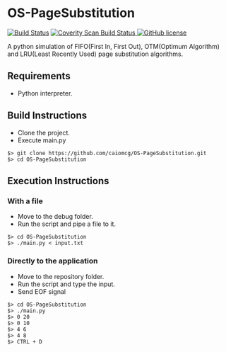 # OS-PageSubstitution

[![Build Status](https://travis-ci.org/caiomcg/OS-SchedulingSimulation.svg?branch=master)](https://travis-ci.org/caiomcg/OS-SchedulingSimulation)
<a href="https://scan.coverity.com/projects/caiomcg-os-schedulingsimulation"> <img alt="Coverity Scan Build Status" src="https://scan.coverity.com/projects/10188/badge.svg"/> </a>
[![GitHub license](https://img.shields.io/badge/license-MIT-blue.svg)](https://raw.githubusercontent.com/caiomcg/OS-SchedulingSimulation/master/LICENSE)

A python simulation of FIFO(First In, First Out), OTM(Optimum Algorithm) and LRU(Least Recently Used) page substitution algorithms.

## Requirements ##

* Python interpreter.

## Build Instructions ##

* Clone the project.
* Execute main.py

```
$> git clone https://github.com/caiomcg/OS-PageSubstitution.git
$> cd OS-PageSubstitution
```

## Execution Instructions ##

### With a file ###
* Move to the debug folder.
* Run the script and pipe a file to it.

```
$> cd OS-PageSubstitution
$> ./main.py < input.txt
```

### Directly to the application ###
* Move to the repository folder.
* Run the script and type the input.
* Send EOF signal

```
$> cd OS-PageSubstitution
$> ./main.py
$> 0 20
$> 0 10
$> 4 6
$> 4 8
$> CTRL + D
```
